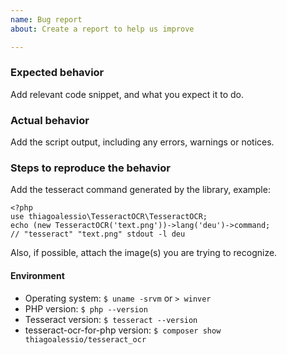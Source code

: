 ```yaml
---
name: Bug report
about: Create a report to help us improve

---
```


### Expected behavior

Add relevant code snippet, and what you expect it to do.

### Actual behavior

Add the script output, including any errors, warnings or notices.

### Steps to reproduce the behavior

Add the tesseract command generated by the library, example:

	<?php
	use thiagoalessio\TesseractOCR\TesseractOCR;
	echo (new TesseractOCR('text.png'))->lang('deu')->command;
	// "tesseract" "text.png" stdout -l deu

Also, if possible, attach the image(s) you are trying to recognize.

#### Environment

* Operating system: `$ uname -srvm` or `> winver`
* PHP version: `$ php --version`
* Tesseract version: `$ tesseract --version`
* tesseract-ocr-for-php version: `$ composer show thiagoalessio/tesseract_ocr`
